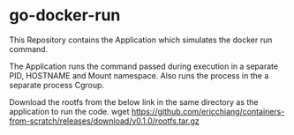 # go-docker-run
This Repository contains the Application which simulates the docker run command.

The Application runs the command passed during execution in a separate PID, HOSTNAME and Mount namespace. Also runs the process in the a separate process Cgroup.

Download the rootfs from the below link in the same directory as the application to run the code.
 wget https://github.com/ericchiang/containers-from-scratch/releases/download/v0.1.0/rootfs.tar.gz
